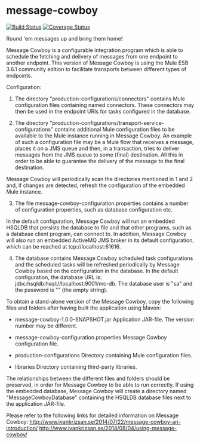 message-cowboy
==============
[![Build Status](https://travis-ci.org/krizsan/message-cowboy.svg?branch=master)](https://travis-ci.org/krizsan/message-cowboy)
[![Coverage Status](https://coveralls.io/repos/krizsan/message-cowboy/badge.svg?branch=master)](https://coveralls.io/r/krizsan/message-cowboy?branch=master)

Round 'em messages up and bring them home!

Message Cowboy is a configurable integration program which is able to schedule the fetching and delivery of messages from one endpoint to another endpoint.
This version of Message Cowboy is using the Mule ESB 3.6.1 community edition to facilitate transports between different types of endpoints.

Configuration:

1) The directory "production-configurations/connectors" contains Mule configuration files containing named connectors. These connectors may then be used in the endpoint URIs for tasks configured in the database.

2) The directory "production-configurations/transport-service-configurations" contains additional Mule configuration files to be available to the Mule instance running in Message Cowboy. 
An example of such a configuration file may be a Mule flow that receives a message, places it on a JMS queue and then, in a transaction, tries to deliver messages from the JMS queue to some (final) destination. All this in order to be able to guarantee the delivery of the message to the final destination.

Message Cowboy will periodically scan the directories mentioned in 1 and 2 and, if changes are detected, refresh the configuration of the embedded Mule instance.

3) The file message-cowboy-configuration.properties contains a number of configuration properties, such as database configuration etc.

In the default configuration, Message Cowboy will run an embedded HSQLDB that persists the database to file and that other programs, such as a database client program, can connect to. 
In addition, Message Cowboy will also run an embedded ActiveMQ JMS broker in its default configuration, which can be reached at tcp://localhost:61616.

4) The database contains Message Cowboy scheduled task configurations and the scheduled tasks will be refreshed periodically by Message Cowboy based on the configuration in the database.
In the default configuration, the database URL is: jdbc:hsqldb:hsql://localhost:9001/mc-db. The database user is "sa" and the password is "" (the empty string).

To obtain a stand-alone version of the Message Cowboy, copy the following files and folders after having built the application using Maven:
* message-cowboy-1.0.0-SNAPSHOT.jar
Application JAR-file. The version number may be different.

* message-cowboy-configuration.properties
Message Cowboy configuration file.

* production-configurations
Directory containing Mule configuration files.

* libraries
Directory containing third-party libraries.

The relationships between the different files and folders should be preserved, in order for Message Cowboy to be able to run correctly.
If using the embedded database, Message Cowboy will create a directory named "MessageCowboyDatabase" containing the HSQLDB database files next to the application JAR-file.

Please refer to the following links for detailed information on Message Cowboy:
http://www.ivankrizsan.se/2014/07/22/message-cowboy-an-introduction/
http://www.ivankrizsan.se/2014/08/04/using-message-cowboy/